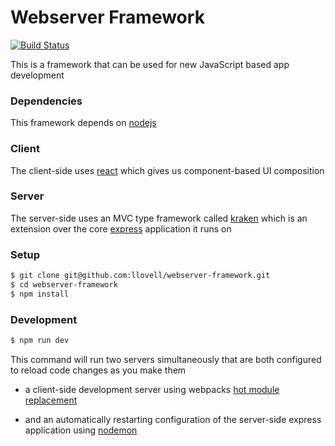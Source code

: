 # Webserver Framework

[![Build Status](https://travis-ci.org/llovell/webserver-framework.svg?branch=master)](https://travis-ci.org/llovell/webserver-framework)

This is a framework that can be used for new JavaScript based app development

### Dependencies

This framework depends on [nodejs](https://nodejs.org)

### Client

The client-side uses [react](https://facebook.github.io/react) which gives us component-based UI composition

### Server

The server-side uses an MVC type framework called [kraken](http://krakenjs.com/) which is an extension over
the core [express](https://expressjs.com/) application it runs on

### Setup

```sh
$ git clone git@github.com:llovell/webserver-framework.git
$ cd webserver-framework
$ npm install
```

### Development

```sh
$ npm run dev
```

This command will run two servers simultaneously that are both configured to reload code changes as you make them

* a client-side development server using webpacks [hot module replacement](https://webpack.js.org/concepts/hot-module-replacement/)

* and an automatically restarting configuration of the server-side express application using [nodemon](https://nodemon.io/)
